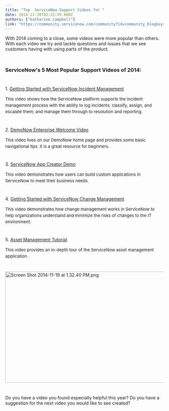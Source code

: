 ```yaml
---
title: "Top  ServiceNow Support Videos for "
date: 2014-11-20T02:22:59.000Z
authors: ["katharine.campbell"]
link: "https://community.servicenow.com/community?id=community_blog&sys_id=9d6ceaa1dbd0dbc01dcaf3231f9619c5"
---
```

<p class="p1">With 2014 coming to a close, some videos were more popular than others. With each video we try and tackle questions and issues that we see customers having with using parts of the product.</p><p class="p1" style="min-height: 8pt; height: 8pt; padding: 0px;">  </p><h3 class="p1">ServiceNow's 5 Most Popular Support Videos of 2014:</h3><p class="p2" style="min-height: 8pt; height: 8pt; padding: 0px;">  </p><p class="p1">1. <a title="k-external-small" class="jive-link-external-small" href="https://www.youtube.com/watch?v=yBaSn0Z7lBY" rel="nofollow" target="_blank">Getting Started with ServiceNow Incident Management</a></p><p class="p2"><span style="font-size: 10pt; line-height: 1.5em;">This video shows how the ServiceNow platform supports the incident management process with the ability to log incidents; classify, assign, and escalate them; and manage them through to resolution and reporting.</span></p><p class="p2" style="min-height: 8pt; height: 8pt; padding: 0px;">  </p><p class="p1">2. <a title="k-external-small" class="jive-link-external-small" href="https://www.youtube.com/watch?v=yzzbfC-j19o" rel="nofollow" target="_blank">DemoNow Enterprise Welcome Video</a></p><p class="p2"><span style="font-size: 10pt; line-height: 1.5em;">This video lives on our DemoNow home page and provides some basic navigational tips. It is a great resource for beginners.</span></p><p class="p2" style="min-height: 8pt; height: 8pt; padding: 0px;">  </p><p class="p1">3. <a title="k-external-small" class="jive-link-external-small" href="https://www.youtube.com/watch?v=ebu1Lsl4tms" rel="nofollow" target="_blank">ServiceNow App Creator Demo</a></p><p class="p2"><span style="font-size: 10pt; line-height: 1.5em;">This video demonstrates how users can build custom applications in ServiceNow to meet their business needs.</span></p><p class="p2" style="min-height: 8pt; height: 8pt; padding: 0px;">  </p><p class="p1">4. <a title="k-external-small" class="jive-link-external-small" href="https://www.youtube.com/watch?v=LsBro2SNi1w" rel="nofollow" target="_blank">Getting Started with ServiceNow Change Management</a></p><p class="p2"><span style="font-size: 10pt; line-height: 1.5em;">This video demonstrates how change management works in ServiceNow to help organizations understand and minimize the risks of changes to the IT environment.</span></p><p class="p2" style="min-height: 8pt; height: 8pt; padding: 0px;">  </p><p class="p1">5. <a title="k-external-small" class="jive-link-external-small" href="https://www.youtube.com/watch?v=A-QWXGqfJqA" rel="nofollow" target="_blank">Asset Management Tutorial</a></p><p class="p2"><span style="font-size: 10pt; line-height: 1.5em;">This video provides an in-depth tour of the ServiceNow asset management application.</span></p><p class="p2" style="min-height: 8pt; height: 8pt; padding: 0px;">  </p><p class="p1"><a _jive_internal="true" href="/servlet/JiveServlet/showImage/38-3667-15770/Screen Shot 2014-11-19 at 1.32.40 PM.png"><img  alt="Screen Shot 2014-11-19 at 1.32.40 PM.png" class="image-0 jive-image" height="722" src="76eeb80edb5c9304b322f4621f96197f.iix" style="height: 352px; width: 620px; display: block; margin-left: auto; margin-right: auto;" width="1271"/></a></p><p class="p1" style="min-height: 8pt; height: 8pt; padding: 0px;">  </p><p class="p1">Do you have a video you found especially helpful this year? Do you have a suggestion for the next video you would like to see created?</p>
